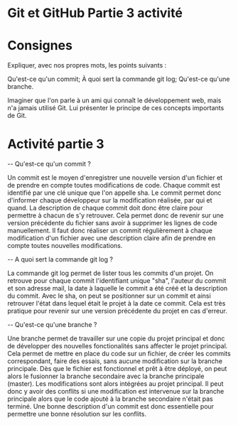 # Git et GitHub Partie 3 activité

# Consignes

Expliquer, avec nos propres mots, les points suivants : 

Qu'est-ce qu'un commit;
À quoi sert la commande git log;
Qu'est-ce qu'une branche.

Imaginer que l'on parle à un ami qui connaît le développement web, mais n'a jamais utilisé Git. 
Lui présenter le principe de ces concepts importants de Git.


# Activité partie 3

-- Qu'est-ce qu'un commit ?

Un commit est le moyen d'enregistrer une nouvelle version d'un fichier et de prendre en compte toutes modifications de code.
Chaque commit est identifié par une clé unique que l'on appelle sha.
Le commit permet donc d'informer chaque développeur sur la modification réalisée, par qui et quand.
La description de chaque commit doit donc être claire pour permettre à chacun de s'y retrouver.
Cela permet donc de revenir sur une version précédente du fichier sans avoir à supprimer les lignes de code manuellement.
Il faut donc réaliser un commit régulièrement à chaque modification d'un fichier avec une description claire afin de prendre en compte toutes nouvelles modifications.

-- A quoi sert la commande git log ?

La commande git log permet de lister tous les commits d'un projet. 
On retrouve pour chaque commit l'identifiant unique "sha", l'auteur du commit et son adresse mail, la date à laquelle le commit a été créé et la description du commit. 
Avec le sha, on peut se positionner sur un commit et ainsi retrouver l'état dans lequel était le projet à la date ce commit.
Cela est très pratique pour revenir sur une version précédente du projet en cas d'erreur.

-- Qu'est-ce qu'une branche ?

Une branche permet de travailler sur une copie du projet principal et donc de développer des nouvelles fonctionalités sans affecter le projet principal. 
Cela permet de mettre en place du code sur un fichier, de créer les commits correspondant, faire des essais, sans aucune modification sur la branche principale.
Dès que le fichier est fonctionnel et prêt à être déployé, on peut alors le fusionner la branche secondaire avec la branche principale (master).
Les modifications sont alors intégrées au projet principal.
Il peut donc y avoir des conflits si une modification est intervenue sur la branche principale alors que le code ajouté à la branche secondaire n'était pas terminé.
Une bonne description d'un commit est donc essentielle pour permettre une bonne résolution sur les conflits.
